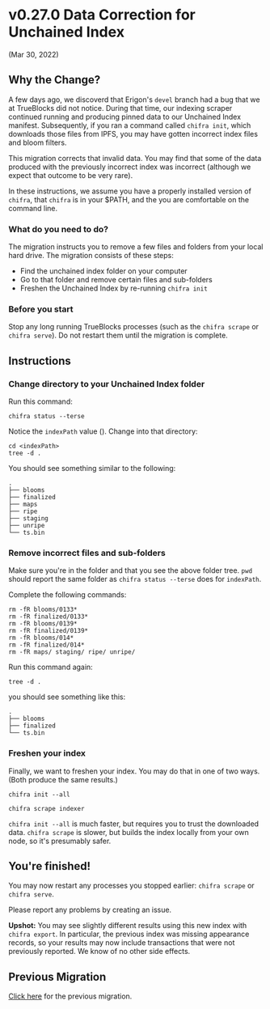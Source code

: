 # v0.27.0 Data Correction for Unchained Index

(Mar 30, 2022)

## Why the Change?

A few days ago, we discoverd that Erigon's `devel` branch had a bug that we at TrueBlocks did not notice. During that time, our indexing scraper continued running and producing pinned data to our Unchained Index manifest. Subsequently, if you ran a command called `chifra init`, which downloads those files from IPFS, you may have gotten incorrect index files and bloom filters.

This migration corrects that invalid data. You may find that some of the data produced with the previously incorrect index was incorrect (although we expect that outcome to be very rare).

In these instructions, we assume you have a properly installed version of `chifra`, that `chifra` is in your $PATH, and the you are comfortable
on the command line.

### What do you need to do?

The migration instructs you to remove a few files and folders from your local hard drive. The migration consists of these steps:

- Find the unchained index folder on your computer
- Go to that folder and remove certain files and sub-folders
- Freshen the Unchained Index by re-running `chifra init`

### Before you start

Stop any long running TrueBlocks processes (such as the `chifra scrape` or `chifra serve`). Do not restart them until the migration is complete.

## Instructions

### Change directory to your Unchained Index folder

Run this command:

```
chifra status --terse
```

Notice the `indexPath` value (<indexPath>). Change into that directory:

```
cd <indexPath>
tree -d .
```

You should see something similar to the following:

```
.
├── blooms
├── finalized
├── maps
├── ripe
├── staging
├── unripe
└── ts.bin
```

### Remove incorrect files and sub-folders

Make sure you're in the folder <indexPath> and that you see the above folder tree. `pwd` should report the same folder as `chifra status --terse` does for `indexPath`.

Complete the following commands:

```
rm -fR blooms/0133*
rm -fR finalized/0133*
rm -fR blooms/0139*
rm -fR finalized/0139*
rm -fR blooms/014*
rm -fR finalized/014*
rm -fR maps/ staging/ ripe/ unripe/
```

Run this command again:

```
tree -d .
```

you should see something like this:


```
.
├── blooms
├── finalized
└── ts.bin
```

### Freshen your index

Finally, we want to freshen your index. You may do that in one of two ways. (Both produce the same results.)

```
chifra init --all
```

```
chifra scrape indexer
```

`chifra init --all` is much faster, but requires you to trust the downloaded data. `chifra scrape` is slower, but builds the index locally from your own node, so it's presumably safer.

## You're finished!

You may now restart any processes you stopped earlier: `chifra scrape` or `chifra serve`.

Please report any problems by creating an issue.

**Upshot:** You may see slightly different results using this new index with `chifra export`. In particular, the previous index was missing appearance records, so your results may now include transactions that were not previously reported. We know of no other side effects.

## Previous Migration

[Click here](./README-v0.25.0.md) for the previous migration.
